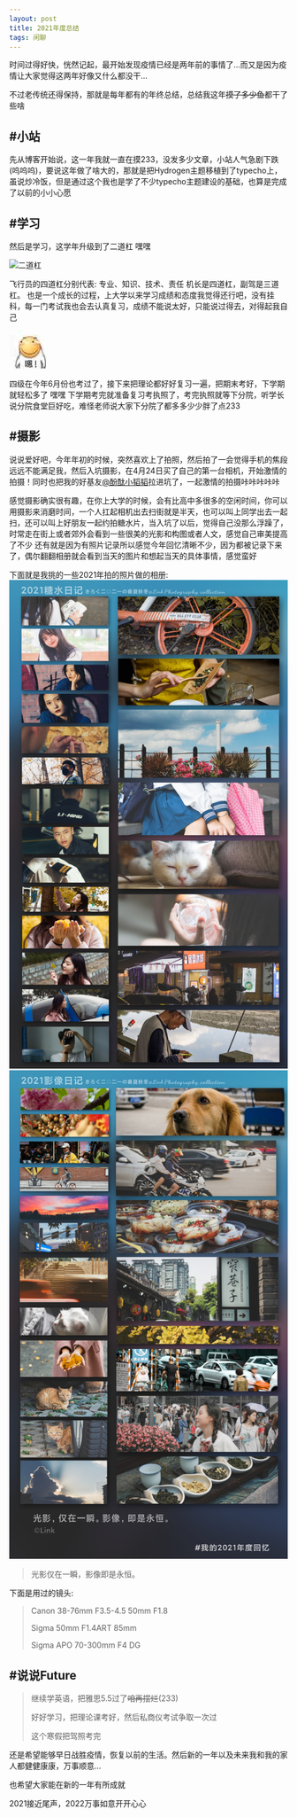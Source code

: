 ```yaml
---
layout: post
title: 2021年度总结
tags: 闲聊
---
```


时间过得好快，恍然记起，最开始发现疫情已经是两年前的事情了...而又是因为疫情让大家觉得这两年好像又什么都没干...

不过老传统还得保持，那就是每年都有的年终总结，总结我这年~~摸了多少鱼~~都干了些啥

## #小站

先从博客开始说，这一年我就一直在摸233，没发多少文章，小站人气急剧下跌(呜呜呜)，要说这年做了啥大的，那就是把Hydrogen主题移植到了typecho上，虽说炒冷饭，但是通过这个我也是学了不少typecho主题建设的基础，也算是完成了以前的小小心愿

## #学习

然后是学习，这学年升级到了二道杠 嘿嘿

![二道杠](/usrimg/2021year-3.png)

飞行员的四道杠分别代表: 专业、知识、技术、责任
机长是四道杠，副驾是三道杠。
也是一个成长的过程，上大学以来学习成绩和态度我觉得还行吧，没有挂科，每一门考试我也会去认真复习，成绩不能说太好，只能说过得去，对得起我自己

![嗯！](/usrimg/2021-4.png)

四级在今年6月份也考过了，接下来把理论都好好复习一遍，把期末考好，下学期就轻松多了 嘿嘿
下学期考完就准备复习考执照了，考完执照就等下分院，听学长说分院食堂巨好吃，难怪老师说大家下分院了都多多少少胖了点233

## #摄影

说说爱好吧，今年年初的时候，突然喜欢上了拍照，然后拍了一会觉得手机的焦段远远不能满足我，然后入坑摄影，在4月24日买了自己的第一台相机，开始激情的拍摄！同时也把我的好基友[@酚酞小韬韬](http://bykickyyy.xyz/)拉进坑了，一起激情的拍摄咔咔咔咔咔

感觉摄影确实很有趣，在你上大学的时候，会有比高中多很多的空闲时间，你可以用摄影来消磨时间，一个人扛起相机出去扫街就是半天，也可以叫上同学出去一起扫，还可以叫上好朋友一起约拍糖水片，当入坑了以后，觉得自己没那么浮躁了，时常走在街上或者郊外会看到一些很美的光影和构图或者人文，感觉自己审美提高了不少
还有就是因为有照片记录所以感觉今年回忆清晰不少，因为都被记录下来了，偶尔翻翻相册就会看到当天的图片和想起当天的具体事情，感觉蛮好

下面就是我挑的一些2021年拍的照片做的相册:
![](/usrimg/2021year.png)
![](/usrimg/2021year-2.png)

> 光影仅在一瞬，影像即是永恒。

下面是用过的镜头:

> Canon 38-76mm F3.5-4.5 50mm F1.8
>
> Sigma 50mm F1.4ART 85mm
>
> Sigma APO 70-300mm F4 DG

## #说说Future
> 继续学英语，把雅思5.5过了~~咱再摆烂~~(233)
>
> 好好学习，把理论课考好，然后私商仪考试争取一次过
>
> 这个寒假把驾照考完

还是希望能够早日战胜疫情，恢复以前的生活。然后新的一年以及未来我和我的家人都健健康康，万事顺意...

也希望大家能在新的一年有所成就

2021接近尾声，2022万事如意开开心心
